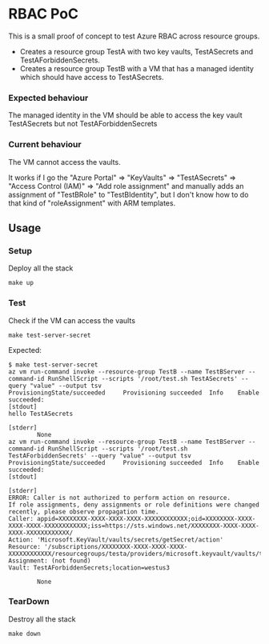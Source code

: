 # RBAC PoC
This is a small proof of concept to test Azure RBAC across resource groups.

 - Creates a resource group TestA with two key vaults, TestASecrets and TestAForbiddenSecrets.
 - Creates a resource group TestB with a VM that has a managed identity which should have access to TestASecrets.

### Expected behaviour
The managed identity in the VM should be able to access the key vault TestASecrets but not TestAForbiddenSecrets

### Current behaviour
The VM cannot access the vaults.

It works if I go the "Azure Portal" => "KeyVaults" => "TestASecrets" => "Access Control (IAM)" => "Add role assignment" and manually adds an assignment of "TestBRole" to "TestBIdentity", but I don't know how to do that kind of "roleAssignment" with ARM templates.


## Usage
### Setup
Deploy all the stack
```
make up
```
### Test
Check if the VM can access the vaults
```
make test-server-secret
```
Expected:
```
$ make test-server-secret 
az vm run-command invoke --resource-group TestB --name TestBServer --command-id RunShellScript --scripts '/root/test.sh TestASecrets' --query "value" --output tsv
ProvisioningState/succeeded     Provisioning succeeded  Info    Enable succeeded: 
[stdout]
hello TestASecrets

[stderr]
        None
az vm run-command invoke --resource-group TestB --name TestBServer --command-id RunShellScript --scripts '/root/test.sh TestAForbiddenSecrets' --query "value" --output tsv
ProvisioningState/succeeded     Provisioning succeeded  Info    Enable succeeded: 
[stdout]

[stderr]
ERROR: Caller is not authorized to perform action on resource.
If role assignments, deny assignments or role definitions were changed recently, please observe propagation time.
Caller: appid=XXXXXXXX-XXXX-XXXX-XXXX-XXXXXXXXXXXX;oid=XXXXXXXX-XXXX-XXXX-XXXX-XXXXXXXXXXXX;iss=https://sts.windows.net/XXXXXXXX-XXXX-XXXX-XXXX-XXXXXXXXXXXX/
Action: 'Microsoft.KeyVault/vaults/secrets/getSecret/action'
Resource: '/subscriptions/XXXXXXXX-XXXX-XXXX-XXXX-XXXXXXXXXXXX/resourcegroups/testa/providers/microsoft.keyvault/vaults/testaforbiddensecrets/secrets/secret'
Assignment: (not found)
Vault: TestAForbiddenSecrets;location=westus3

        None

```
### TearDown
Destroy all the stack
```
make down
```
